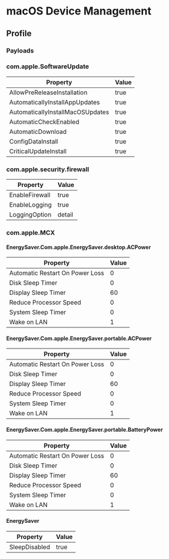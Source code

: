 # macOS Device Management

## Profile

### Payloads
### com.apple.SoftwareUpdate

Property | Value
-------- | -----
AllowPreReleaseInstallation | true
AutomaticallyInstallAppUpdates | true
AutomaticallyInstallMacOSUpdates | true
AutomaticCheckEnabled | true
AutomaticDownload | true
ConfigDataInstall | true
CriticalUpdateInstall | true

### com.apple.security.firewall

Property | Value
-------- | -----
EnableFirewall | true
EnableLogging | true
LoggingOption | detail


### com.apple.MCX

#### EnergySaver.Com.apple.EnergySaver.desktop.ACPower

Property | Value
-------- | -----
Automatic Restart On Power Loss | 0
Disk Sleep Timer | 0
Display Sleep Timer | 60
Reduce Processor Speed | 0
System Sleep Timer | 0
Wake on LAN | 1

#### EnergySaver.Com.apple.EnergySaver.portable.ACPower

Property | Value
-------- | -----
Automatic Restart On Power Loss | 0
Disk Sleep Timer | 0
Display Sleep Timer | 60
Reduce Processor Speed | 0
System Sleep Timer | 0
Wake on LAN | 1

#### EnergySaver.Com.apple.EnergySaver.portable.BatteryPower

Property | Value
-------- | -----
Automatic Restart On Power Loss | 0
Disk Sleep Timer | 0
Display Sleep Timer | 60
Reduce Processor Speed | 0
System Sleep Timer | 0
Wake on LAN | 1

#### EnergySaver

Property | Value
-------- | -----
SleepDisabled | true
